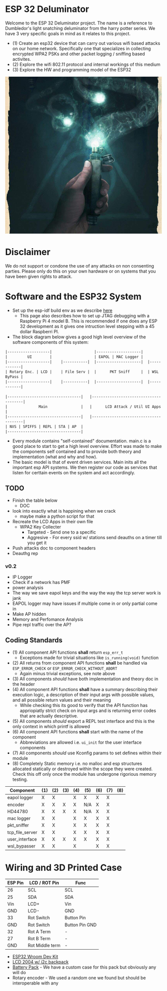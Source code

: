 # ESP 32 Deluminator

Welcome to the ESP 32 Deluminator project. The name is a reference to Dumbledor's light snatching deluminator from the harry potter series. We have 3 very specific goals in mind as it relates to this project.

* (1) Create an esp32 device that can carry out various wifi based attacks on our home network. Specifically one that specializes in collecting encrypted WPA2 PSKs and other packet logging / sniffing based activites.
* (2) Explore the wifi 802.11 protocol and internal workings of this medium
* (3) Explore the HW and programming model of the ESP32

![alt text](./Docs/delum.jpg)

# Disclaimer

We do not support or condone the use of any attacks on non consenting parties. Please only do this on your own hardware or on systems that you have been given rights to attack.

# Software and the ESP32 System

* Set up the esp-idf build env as we describe [here](https://github.com/tanner-johnson2718/PI_JTAG_DBGR/blob/master/writeups/Init_PI_JTAG_Test.md#esp-32-set-up)
    * This page also describes how to set up JTAG debugging with a Raspberry Pi 4 model B. This is recommended if one does any ESP 32 development as it gives one intruction level stepping with a 45 dollar Raspberri PI.
* The block diagram below gives a good high level overview of the software components of this system:

```    
|-------------------|                   |--------------------|
|         UI        |                   | EAPOL | MAC Logger | 
|-------------------|    |-----------|  |--------------------|  |------------|
| Rotary Enc. | LCD |    | File Serv |  |      PKT Sniff     |  | WSL ByPass |
|-------------------|    |-----------|  |--------------------|  |------------|

|---------------------------------|   |---------------------------------------|
|              Main               |   |      LCD Attack / Util UI Apps        |
|---------------------------------|   |---------------------------------------|
| NVS | SPIFFS | REPL | STA | AP  |
|---------------------------------|
```

* Every module contains "self-contained" documentation. main.c is a good place to start to get a high level overview. Effort was made to make the components self contained and to provide both theory and implementation (what and why and how).
* The basic model is that of event driven services. Main inits all the important esp API systems. We then register our code as services that listen for certtain events on the system and act accordingly.
 
## TODO
* Finish the table below
    * DOC
* look into exactly what is happining when we crack
    * maybe make a python script for that 
* Recreate the LCD Apps in their own file
    * WPA2 Key Collecter
        * Targeted    - Send one to a specific
        * Aggresive   - For every ssid w/ stations send deauths on a timer till you get it
* Push attacks doc to component headers
* Deauthg rep

### v0.2
* IP Logger
* Check if a network has PMF
* power analysis
* The way we save eapol keys and the way the way the tcp server work is jank
* EAPOL logger may have issues if multiple come in or only partial come in
* Make AP hidden
* Memory and Perfomance Analysis
* Pipe repl traffic over the AP?


## Coding Standards

* (1) All component API functions **shall** return `esp_err_t`
    * Exceptions made for trivial situations like `is_running(void)` function
* (2) All returns from component API functions **shall** be handled via `ESP_ERROR_CHECK` or `ESP_ERROR_CHECK_WITHOUT_ABORT`
    * Again minus trivial exceptions, see note above
* (3) All components *should* have both implementation and theory doc in the header
* (4) All component API functions **shall** have a summary describing their execution logic, a description of their input args with possible values, and all possible return values and their meaning
    * While checking this its good to verify that the API function has appriopiatly strict check on input args and is returning error codes that are actually descriptive.
* (5) All components *should* export a REPL test interface and this is the only context in which printf is allowed
* (6) All component API functions **shall** start with the name of the component
    * Abbreviations are allowed i.e. `ui_init` for the user interface components
* (7) All components *should* use Kconfig params to set defines within their module
* (8) Completely Static memory i.e. no malloc and esp structures allocated statically or destroyed within the scope they were created. Check this off only once the module has undergone rigorious memory testing.

| Component       | (1) | (2) | (3) | (4) | (5) | (6) | (7) | (8) |
| --------------- | --- | --- | --- | --- | --- | --- | --- | --- |
| eapol logger    |  X  |  X  |     |  X  |  X  |  X  |  X  |     |
| encoder         |  X  |  X  |  X  |  X  | N/A |  X  |  X  |     |
| HD44780         |  X  |  X  |  X  |  X  | N/A |  X  |  X  |     |
| mac logger      |  X  |  X  |     |  X  |  X  |  X  |  X  |     |
| pkt_sniffer     |  X  |  X  |     |  X  |  X  |  X  |  X  |     |
| tcp_file_server |  X  |  X  |     |  X  |  X  |  X  |  X  |     |
| user_interface  |  X  |  X  |  X  |  X  |  X  |  X  |  X  |     |
| wsl_bypasser    |  X  |  X  |     |  X  |     |  X  |  X  |     |

# Wiring and 3D Printed Case

| ESP Pin | LCD / ROT Pin | Func |
| --- | --- | --- |
| 26 | SCL | SCL |
| 25 | SDA | SDA |
| Vin | LCD+ | Vin |
| GND | LCD- | GND |
| 33 | Rot Switch | Button Pin |
| GND | Rot Switch | Button Pin GND |
| 32 | Rot A Term | - |
| 27 | Rot B Term | - |
| GND | Rot Middle term | - |

* [ESP32 Wroom Dev Kit](https://www.amazon.com/gp/product/B08246MCL5/ref=ppx_yo_dt_b_search_asin_title?ie=UTF8&psc=1)
* [LCD 2004 w/ i2c backpack](https://www.amazon.com/dp/B0C1G9GBRZ?psc=1&ref=ppx_yo2ov_dt_b_product_details)
* [Battery Pack](https://www.walmart.com/ip/onn-Portable-Battery-4k-mAh-Black/934734622?wmlspartner=wlpa&selectedSellerId=0&wl13=2070&adid=22222222277934734622_117755028669_12420145346&wmlspartner=wmtlabs&wl0=&wl1=g&wl2=c&wl3=501107745824&wl4=aud-2230653093054:pla-306310554666&wl5=9033835&wl6=&wl7=&wl8=&wl9=pla&wl10=8175035&wl11=local&wl12=934734622&wl13=2070&veh=sem_LIA&gclsrc=aw.ds&&adid=22222222237934734622_117755028669_12420145346&wl0=&wl1=g&wl2=c&wl3=501107745824&wl4=aud-2230653093054:pla-306310554666&wl5=9033835&wl6=&wl7=&wl8=&wl9=pla&wl10=8175035&wl11=local&wl12=934734622&veh=sem&gad_source=1&gclid=CjwKCAiA-bmsBhAGEiwAoaQNmpeMOc645RI29sXwDRy94ucsxWZd484QlGaFLX9-s_fhE79IKZzTjxoCHxQQAvD_BwE) - We have a custom case for this pack but obviously any will do
* Rotary encoder - We used a random one we found but should be interoperable with any